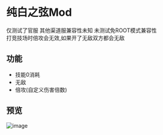 # 纯白之弦Mod
仅测试了官服 其他渠道服兼容性未知 未测试免ROOT模式兼容性  
打竞技场时倍攻会无效,如果开了无敌双方都会无敌 

## 功能
* 技能0消耗
* 无敌
* 倍攻(自定义伤害倍数)

## 预览
![image](https://ads-video-qn.xiaohongshu.com/recruit/58da212066fa943cd4a8df981d470903674839c9)
